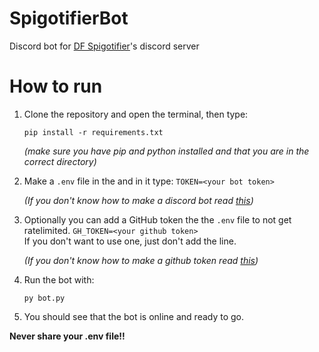# SpigotifierBot

Discord bot for [DF Spigotifier](https://github.com/Wonkers0/DFSpigot)'s discord server

# How to run

1. Clone the repository and open the terminal, then type:

    `pip install -r requirements.txt`

    _(make sure you have pip and python installed and that you are in the correct directory)_

2. Make a `.env` file in the and in it type:
   `TOKEN=<your bot token>`

    _(If you don't know how to make a discord bot read [this](https://discordpy.readthedocs.io/en/stable/discord.html))_

3. Optionally you can add a GitHub token the the `.env` file to not get ratelimited.
    `GH_TOKEN=<your github token>`  
    If you don't want to use one, just don't add the line.
    
    _(If you don't know how to make a github token read [this](https://docs.github.com/en/authentication/keeping-your-account-and-data-secure/creating-a-personal-access-token#creating-a-token))_

4. Run the bot with:

    `py bot.py`

5. You should see that the bot is online and ready to go.

**Never share your .env file!!**
